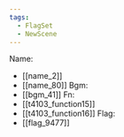 ```yaml
---
tags:
  - FlagSet
  - NewScene
---
```

Name:
- [[name_2]]
- [[name_80]]
Bgm:
- [[bgm_41]]
Fn:
- [[t4103_function15]]
- [[t4103_function16]]
Flag:
- [[flag_9477]]
